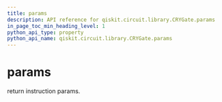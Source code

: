 ```yaml
---
title: params
description: API reference for qiskit.circuit.library.CRYGate.params
in_page_toc_min_heading_level: 1
python_api_type: property
python_api_name: qiskit.circuit.library.CRYGate.params
---
```


# params

return instruction params.

